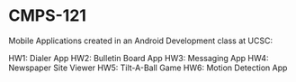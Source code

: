 # CMPS-121
Mobile Applications created in an Android Development class at UCSC:

HW1: Dialer App
HW2: Bulletin Board App
HW3: Messaging App
HW4: Newspaper Site Viewer
HW5: Tilt-A-Ball Game
HW6: Motion Detection App
